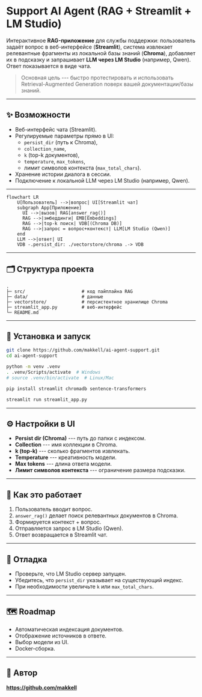# Support AI Agent (RAG + Streamlit + LM Studio)

Интерактивное **RAG-приложение** для службы поддержки: пользователь
задаёт вопрос в веб-интерфейсе (**Streamlit**), система извлекает
релевантные фрагменты из локальной базы знаний (**Chroma**), добавляет
их в подсказку и запрашивает **LLM через LM Studio** (например, Qwen).
Ответ показывается в виде чата.

> Основная цель --- быстро протестировать и использовать
> Retrieval-Augmented Generation поверх вашей документации/базы знаний.

------------------------------------------------------------------------

## ✨ Возможности

-   Веб-интерфейс чата (Streamlit).
-   Регулируемые параметры прямо в UI:
    -   `persist_dir` (путь к Chroma),
    -   `collection_name`,
    -   `k` (top-k документов),
    -   `temperature`, `max_tokens`,
    -   лимит символов контекста (`max_total_chars`).
-   Хранение истории диалога в сессии.
-   Подключение к локальной LLM через LM Studio (например, Qwen).

------------------------------------------------------------------------


``` mermaid
flowchart LR
    U[Пользователь] -->|вопрос| UI[Streamlit чат]
    subgraph App[Приложение]
      UI -->|вызов| RAG[answer_rag()]
      RAG -->|эмбеддинги| EMB[Embeddings]
      RAG -->|top-k поиск| VDB[(Chroma DB)]
      RAG -->|запрос = вопрос+контекст| LLM[LM Studio (Qwen)]
    end
    LLM -->|ответ| UI
    VDB -.persist_dir: ./vectorstore/chroma .-> VDB
```

------------------------------------------------------------------------

## 🗂️ Структура проекта

    .
    ├─ src/                     # код пайплайна RAG
    ├─ data/                    # данные
    ├─ vectorstore/             # персистентное хранилище Chroma
    ├─ streamlit_app.py         # веб-интерфейс
    └─ README.md

------------------------------------------------------------------------

## 🚀 Установка и запуск

``` bash
git clone https://github.com/makkell/ai-agent-support.git
cd ai-agent-support

python -m venv .venv
. .venv/Scripts/activate  # Windows
# source .venv/bin/activate  # Linux/Mac

pip install streamlit chromadb sentence-transformers

streamlit run streamlit_app.py
```

------------------------------------------------------------------------

## ⚙️ Настройки в UI

-   **Persist dir (Chroma)** --- путь до папки с индексом.
-   **Collection** --- имя коллекции в Chroma.
-   **k (top-k)** --- сколько фрагментов извлекать.
-   **Temperature** --- креативность модели.
-   **Max tokens** --- длина ответа модели.
-   **Лимит символов контекста** --- ограничение размера подсказки.

------------------------------------------------------------------------

## 🧩 Как это работает

1.  Пользователь вводит вопрос.
2.  `answer_rag()` делает поиск релевантных документов в Chroma.
3.  Формируется контекст + вопрос.
4.  Отправляется запрос в LM Studio (Qwen).
5.  Ответ возвращается в Streamlit чат.

------------------------------------------------------------------------

## 🧪 Отладка

-   Проверьте, что LM Studio сервер запущен.
-   Убедитесь, что `persist_dir` указывает на существующий индекс.
-   При необходимости увеличьте `k` или `max_total_chars`.

------------------------------------------------------------------------

## 🗺️ Roadmap

-   Автоматическая индексация документов.
-   Отображение источников в ответе.
-   Выбор модели из UI.
-   Docker-сборка.

------------------------------------------------------------------------

## 🙌 Автор

**https://github.com/makkell**

